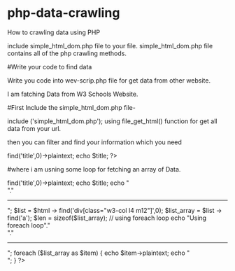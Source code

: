 # php-data-crawling
How to crawling data using PHP

include simple_html_dom.php file to your file.
simple_html_dom.php file contains all of the php crawling methods.

#Write your code to find data

Write you code into wev-scrip.php file for get data from other website.

I am fatching Data from W3 Schools Website.

#First Include the simple_html_dom.php file-


include ('simple_html_dom.php');
using file_get_html() function for get all data from your url.


then you can filter and find your information which you need

<? php
  include ('simple_html_dom.php');
	$html = file_get_html('https://www.w3schools.com/');
	$title = $html->find('title',0)->plaintext;
	echo $title;
?>
#where i am usning some loop for fetching an array of Data.
<?php 
	
include ('simple_html_dom.php');
$html = file_get_html('https://www.w3schools.com/');
$title = $html->find('title',0)->plaintext;
echo $title;
echo "<br>"."<hr>";

$list = $html -> find('div[class="w3-col l4 m12"]',0);
$list_array = $list -> find('a');

$len = sizeof($list_array);

// using foreach loop
echo "Using foreach loop"."<br>"."<hr>";
foreach ($list_array as $item) {
	echo $item->plaintext;
	echo "<br>";
}

?>
